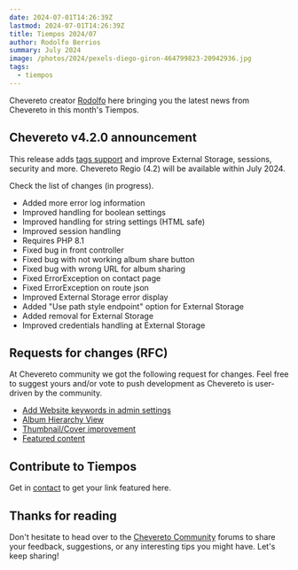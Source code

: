 ```yaml
---
date: 2024-07-01T14:26:39Z
lastmod: 2024-07-01T14:26:39Z
title: Tiempos 2024/07
author: Rodolfo Berrios
summary: July 2024
image: /photos/2024/pexels-diego-giron-464799823-20942936.jpg
tags:
  - tiempos
---
```


Chevereto creator [Rodolfo](https://rodolfoberrios.com) here bringing you the latest news from Chevereto in this month's Tiempos.

## Chevereto v4.2.0 announcement

This release adds [tags support](./2024-04-04-tags.md) and improve External Storage, sessions, security and more. Chevereto Regio (4.2) will be available within July 2024.

Check the list of changes (in progress).

- Added more error log information
- Improved handling for boolean settings
- Improved handling for string settings (HTML safe)
- Improved session handling
- Requires PHP 8.1
- Fixed bug in front controller
- Fixed bug with not working album share button
- Fixed bug with wrong URL for album sharing
- Fixed ErrorException on contact page
- Fixed ErrorException on route json
- Improved External Storage error display
- Added "Use path style endpoint" option for External Storage
- Added removal for External Storage
- Improved credentials handling at External Storage

## Requests for changes (RFC)

At Chevereto community we got the following request for changes. Feel free to suggest yours and/or vote to push development as Chevereto is user-driven by the community.

- [Add Website keywords in admin settings](https://chevereto.com/community/threads/add-website-keywords-in-admin-settings.15499/)
- [Album Hierarchy View](https://chevereto.com/community/threads/album-hierarchy-view.15509/unread)
- [Thumbnail/Cover improvement](https://chevereto.com/community/threads/thumbnail-cover-improvement.15511/unread)
- [Featured content](https://chevereto.com/community/threads/featured-content.15523/)

## Contribute to Tiempos

Get in [contact](https://chevereto.com/contact) to get your link featured here.

## Thanks for reading

Don't hesitate to head over to the [Chevereto Community](https://chevereto.com/community) forums to share your feedback, suggestions, or any interesting tips you might have. Let's keep sharing!
